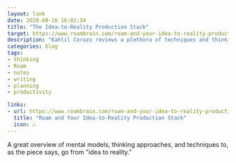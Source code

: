 ```yaml
---
layout: link
date: 2020-08-16 16:02:34
title: "The Idea-to-Reality Production Stack"
target: https://www.roambrain.com/roam-and-your-idea-to-reality-production-stack/
description: "Kahlil Corazo reviews a plethora of techniques and thinking frameworks for going from ideas to reality with your work."
categories: blog
tags:
- thinking
- Roam
- notes
- writing
- planning
- productivity

links:
- url: https://www.roambrain.com/roam-and-your-idea-to-reality-production-stack/
  title: "Roam and Your Idea-to-Reality Production Stack"
  icon: ♺
---
```


A great overview of mental models, thinking approaches, and techniques to, as the piece says, go from "idea to reality."
